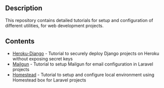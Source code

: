 ## Description 

This repository contains detailed tutorials for setup and configuration of different utilities, for web development projects.

## Contents

* [Heroku-Django](https://github.com/Narahari-Sundaragopalan/myDocs/tree/master/Heroku-Django) - Tutorial to securely deploy Django projects on Heroku without exposing secret keys
* [Mailgun](https://github.com/Narahari-Sundaragopalan/myDocs/tree/master/Laravel-Heroku-Mailgun) - Tutorial to setup Mailgun for email configuration in Laravel projects
* [Homestead](https://github.com/Narahari-Sundaragopalan/myDocs/tree/master/Laravel-Homestead) - Tutorial to setup and configure local environment using Homestead box for Laravel projects

